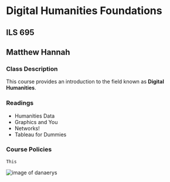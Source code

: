 # Digital Humanities Foundations

## ILS 695
## Matthew Hannah

### Class Description
This course provides an introduction to the field known as **Digital Humanities**.  

### Readings
- Humanities Data  
- Graphics and You  
- Networks!  
- Tableau for Dummies  

### Course Policies
```` 
This  
````
![image of danaerys](https://www.google.com/search?q=daenerys&rlz=1C1GCEU_enUS819US819&source=lnms&tbm=isch&sa=X&ved=0ahUKEwig3Ob13p3iAhUL5awKHVyGAAwQ_AUIDygC&biw=1527&bih=825#imgrc=BLmzt_NF3SWYbM:)


